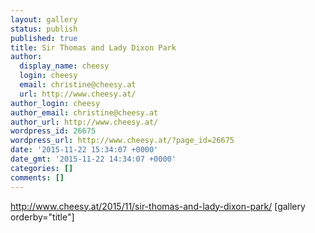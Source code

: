 ```yaml
---
layout: gallery
status: publish
published: true
title: Sir Thomas and Lady Dixon Park
author:
  display_name: cheesy
  login: cheesy
  email: christine@cheesy.at
  url: http://www.cheesy.at/
author_login: cheesy
author_email: christine@cheesy.at
author_url: http://www.cheesy.at/
wordpress_id: 26675
wordpress_url: http://www.cheesy.at/?page_id=26675
date: '2015-11-22 15:34:07 +0000'
date_gmt: '2015-11-22 14:34:07 +0000'
categories: []
comments: []
---
```

http://www.cheesy.at/2015/11/sir-thomas-and-lady-dixon-park/
[gallery orderby="title"]
